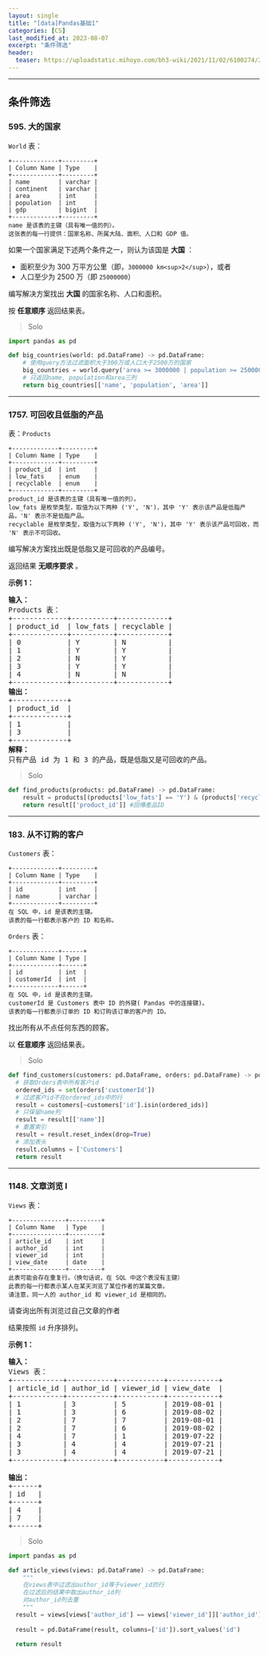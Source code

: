 ```yaml
---
layout: single
title: "[data]Pandas基础1"
categories: [CS]
last_modified_at: 2023-08-07
excerpt: "条件筛选"
header:
  teaser: https://uploadstatic.mihoyo.com/bh3-wiki/2021/11/02/6100274/28d6ed3756f07386ea89c0545aa607e4_4495953451960248615.jpg
---
```


---
## 条件筛选

### 595. 大的国家
`World` 表：

```
+-------------+---------+
| Column Name | Type    |
+-------------+---------+
| name        | varchar |
| continent   | varchar |
| area        | int     |
| population  | int     |
| gdp         | bigint  |
+-------------+---------+
name 是该表的主键（具有唯一值的列）。
这张表的每一行提供：国家名称、所属大陆、面积、人口和 GDP 值。
```

如果一个国家满足下述两个条件之一，则认为该国是 **大国** ：

* 面积至少为 300 万平方公里（即，`3000000 km<sup>2</sup>`），或者
* 人口至少为 2500 万（即 `25000000`）

编写解决方案找出 **大国** 的国家名称、人口和面积。

按 **任意顺序** 返回结果表。

> Solo

```python
import pandas as pd

def big_countries(world: pd.DataFrame) -> pd.DataFrame:
    # 使用query方法过滤面积大于300万或人口大于2500万的国家
    big_countries = world.query('area >= 3000000 | population >= 25000000')
    # 只返回name, population和area三列
    return big_countries[['name', 'population', 'area']]
```
---
### 1757. 可回收且低脂的产品
表：`Products`

```
+-------------+---------+
| Column Name | Type    |
+-------------+---------+
| product_id  | int     |
| low_fats    | enum    |
| recyclable  | enum    |
+-------------+---------+
product_id 是该表的主键（具有唯一值的列）。
low_fats 是枚举类型，取值为以下两种 ('Y', 'N')，其中 'Y' 表示该产品是低脂产品，'N' 表示不是低脂产品。
recyclable 是枚举类型，取值为以下两种 ('Y', 'N')，其中 'Y' 表示该产品可回收，而 'N' 表示不可回收。
```

编写解决方案找出既是低脂又是可回收的产品编号。

返回结果 **无顺序要求** 。

**示例 1：**

<pre><strong>输入：</strong>
Products 表：
+-------------+----------+------------+
| product_id  | low_fats | recyclable |
+-------------+----------+------------+
| 0           | Y        | N          |
| 1           | Y        | Y          |
| 2           | N        | Y          |
| 3           | Y        | Y          |
| 4           | N        | N          |
+-------------+----------+------------+
<strong>输出：</strong>
+-------------+
| product_id  |
+-------------+
| 1           |
| 3           |
+-------------+
<strong>解释：</strong>
只有产品 id 为 1 和 3 的产品，既是低脂又是可回收的产品。
</pre>

> Solo

```python
def find_products(products: pd.DataFrame) -> pd.DataFrame:
    result = products[(products['low_fats'] == 'Y') & (products['recyclable'] == 'Y')] #找出兩個條件都符合的產品
    return result[['product_id']] #回傳產品ID
```
---
### 183. 从不订购的客户
`Customers` 表：

```
+-------------+---------+
| Column Name | Type    |
+-------------+---------+
| id          | int     |
| name        | varchar |
+-------------+---------+
在 SQL 中，id 是该表的主键。
该表的每一行都表示客户的 ID 和名称。
```

`Orders` 表：

```
+-------------+------+
| Column Name | Type |
+-------------+------+
| id          | int  |
| customerId  | int  |
+-------------+------+
在 SQL 中，id 是该表的主键。
customerId 是 Customers 表中 ID 的外键( Pandas 中的连接键)。
该表的每一行都表示订单的 ID 和订购该订单的客户的 ID。
```

找出所有从不点任何东西的顾客。

以 **任意顺序** 返回结果表。

> Solo

```python
def find_customers(customers: pd.DataFrame, orders: pd.DataFrame) -> pd.DataFrame:
  # 获取Orders表中所有客户id
  ordered_ids = set(orders['customerId'])
  # 过滤客户id不在ordered_ids中的行
  result = customers[~customers['id'].isin(ordered_ids)]
  # 只保留name列
  result = result[['name']]
  # 重置索引 
  result = result.reset_index(drop=True)
  # 添加表头
  result.columns = ['Customers']
  return result
```
---
### 1148. 文章浏览 I
`Views` 表：

```
+---------------+---------+
| Column Name   | Type    |
+---------------+---------+
| article_id    | int     |
| author_id     | int     |
| viewer_id     | int     |
| view_date     | date    |
+---------------+---------+
此表可能会存在重复行。（换句话说，在 SQL 中这个表没有主键）
此表的每一行都表示某人在某天浏览了某位作者的某篇文章。
请注意，同一人的 author_id 和 viewer_id 是相同的。
```

请查询出所有浏览过自己文章的作者

结果按照 `id` 升序排列。

**示例 1：**

<pre><strong>输入：</strong>
Views 表：
+------------+-----------+-----------+------------+
| article_id | author_id | viewer_id | view_date  |
+------------+-----------+-----------+------------+
| 1          | 3         | 5         | 2019-08-01 |
| 1          | 3         | 6         | 2019-08-02 |
| 2          | 7         | 7         | 2019-08-01 |
| 2          | 7         | 6         | 2019-08-02 |
| 4          | 7         | 1         | 2019-07-22 |
| 3          | 4         | 4         | 2019-07-21 |
| 3          | 4         | 4         | 2019-07-21 |
+------------+-----------+-----------+------------+

<strong>输出：</strong>
+------+
| id   |
+------+
| 4    |
| 7    |
+------+
</pre>

> Solo

```python
import pandas as pd

def article_views(views: pd.DataFrame) -> pd.DataFrame:
    """
    在views表中过滤出author_id等于viewer_id的行
    在过滤后的结果中取出author_id列
    对author_id列去重
    """
  result = views[views['author_id'] == views['viewer_id']]['author_id'].unique()
  
  result = pd.DataFrame(result, columns=['id']).sort_values('id')

  return result
```
